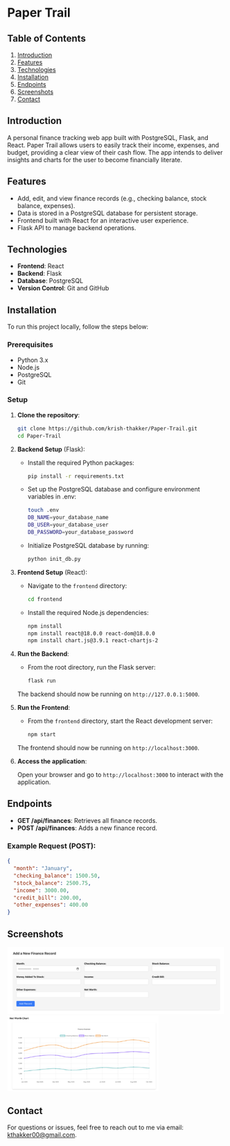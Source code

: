 # Paper Trail

## Table of Contents
1. [Introduction](#introduction)
2. [Features](#features)
3. [Technologies](#technologies)
4. [Installation](#installation)
5. [Endpoints](#endpoints)
6. [Screenshots](#screenshots)
7. [Contact](#contact)

## Introduction

A personal finance tracking web app built with PostgreSQL, Flask, and React. Paper Trail allows users to easily track their income, expenses, and budget, providing a clear view of their cash flow. The app intends to deliver insights and charts for the user to become financially literate.

## Features

- Add, edit, and view finance records (e.g., checking balance, stock balance, expenses).
- Data is stored in a PostgreSQL database for persistent storage.
- Frontend built with React for an interactive user experience.
- Flask API to manage backend operations.

## Technologies

- **Frontend**: React
- **Backend**: Flask
- **Database**: PostgreSQL
- **Version Control**: Git and GitHub

## Installation

To run this project locally, follow the steps below:

### Prerequisites

- Python 3.x
- Node.js
- PostgreSQL
- Git

### Setup

1. **Clone the repository**:

   ```bash
   git clone https://github.com/krish-thakker/Paper-Trail.git
   cd Paper-Trail
   ```

2. **Backend Setup** (Flask):

   - Install the required Python packages:

     ```bash
     pip install -r requirements.txt
     ```

   - Set up the PostgreSQL database and configure environment variables in .env:

     ```bash
     touch .env
     DB_NAME=your_database_name
     DB_USER=your_database_user
     DB_PASSWORD=your_database_password
     ```

   - Initialize PostgreSQL database by running:
   
     ```bash
     python init_db.py
     ```

3. **Frontend Setup** (React):

   - Navigate to the `frontend` directory:

     ```bash
     cd frontend
     ```

   - Install the required Node.js dependencies:

     ```bash
     npm install
     npm install react@18.0.0 react-dom@18.0.0
     npm install chart.js@3.9.1 react-chartjs-2
     ```

4. **Run the Backend**:

   - From the root directory, run the Flask server:

     ```bash
     flask run
     ```

   The backend should now be running on `http://127.0.0.1:5000`.

5. **Run the Frontend**:

   - From the `frontend` directory, start the React development server:

     ```bash
     npm start
     ```

   The frontend should now be running on `http://localhost:3000`.

6. **Access the application**:

   Open your browser and go to `http://localhost:3000` to interact with the application.

## Endpoints

- **GET /api/finances**: Retrieves all finance records.
- **POST /api/finances**: Adds a new finance record.

### Example Request (POST):

```json
{
  "month": "January",
  "checking_balance": 1500.50,
  "stock_balance": 2500.75,
  "income": 3000.00,
  "credit_bill": 200.00,
  "other_expenses": 400.00
}
```

## Screenshots
<img src="screenshots/add-record.png" alt="Alt Text" width="500">
<img src="screenshots/net-worth.png" alt="Alt Text" width="350">

## Contact

For questions or issues, feel free to reach out to me via email: [kthakker00@gmail.com](mailto:kthakker00@gmail.com).